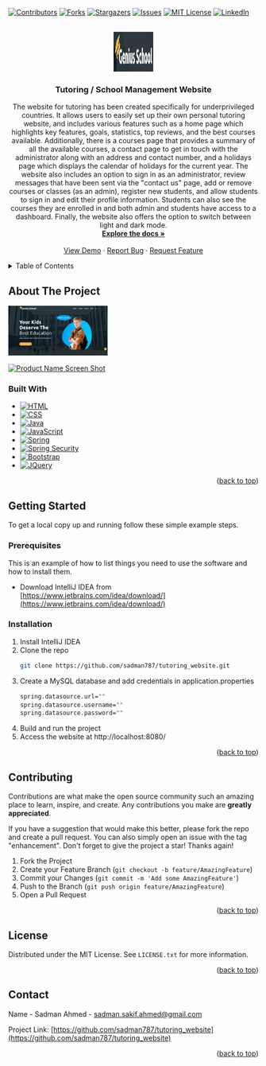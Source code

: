 <a name="readme-top"></a>





[![Contributors][contributors-shield]][contributors-url]
[![Forks][forks-shield]][forks-url]
[![Stargazers][stars-shield]][stars-url]
[![Issues][issues-shield]][issues-url]
[![MIT License][license-shield]][license-url]
[![LinkedIn][linkedin-shield]][linkedin-url]



<!-- PROJECT LOGO -->
<br />
<div align="center">
  <a href="https://github.com/sadman787/tutoring_website">
    <img src="images/logo.png" alt="Logo" width="80" height="80">
  </a>

<h3 align="center">Tutoring / School Management Website</h3>

  <p align="center">
    The website for tutoring has been created specifically for underprivileged countries. It allows users to easily set up their own personal tutoring website, and includes various features such as a home page which highlights key features, goals, statistics, top reviews, and the best courses available. Additionally, there is a courses page that provides a summary of all the available courses, a contact page to get in touch with the administrator along with an address and contact number, and a holidays page which displays the calendar of holidays for the current year. The website also includes an option to sign in as an administrator, review messages that have been sent via the "contact us" page, add or remove courses or classes (as an admin), register new students, and allow students to sign in and edit their profile information. Students can also see the courses they are enrolled in and both admin and students have access to a dashboard. Finally, the website also offers the option to switch between light and dark mode.
    <br />
    <a href="https://github.com/sadman787/tutoring_website"><strong>Explore the docs »</strong></a>
    <br />
    <br />
    <a href="https://github.com/sadman787/tutoring_website">View Demo</a>
    ·
    <a href="https://github.com/sadman787/tutoring_website/issues">Report Bug</a>
    ·
    <a href="https://github.com/sadman787/tutoring_website/issues">Request Feature</a>
  </p>
</div>



<!-- TABLE OF CONTENTS -->
<details>
  <summary>Table of Contents</summary>
  <ol>
    <li>
      <a href="#about-the-project">About The Project</a>
      <ul>
        <li><a href="#built-with">Built With</a></li>
      </ul>
    </li>
    <li>
      <a href="#getting-started">Getting Started</a>
      <ul>
        <li><a href="#prerequisites">Prerequisites</a></li>
        <li><a href="#installation">Installation</a></li>
      </ul>
    </li>
    <li><a href="#usage">Usage</a></li>
    <li><a href="#roadmap">Roadmap</a></li>
    <li><a href="#contributing">Contributing</a></li>
    <li><a href="#license">License</a></li>
    <li><a href="#contact">Contact</a></li>
    <li><a href="#acknowledgments">Acknowledgments</a></li>
  </ol>
</details>



<!-- ABOUT THE PROJECT -->
## About The Project

<img src="images/Website screenshot.png" alt="Logo" width="200" height="100">

[![Product Name Screen Shot][product-screenshot]](https://github.com/sadman787/tutoring_website/blob/develop/New%20Screenshot.png)




### Built With

* [![HTML][HTML]][HTML-url]
* [![CSS][CSS]][CSS-url]
* [![Java][Java]][Java-url]
* [![JavaScript][JavaScript]][JavaScript-url]
* [![Spring][Spring]][Spring]
* [![Spring Security][Spring-Security]][Spring-Security-url]
* [![Bootstrap][Bootstrap.com]][Bootstrap-url]
* [![JQuery][JQuery.com]][JQuery-url]

<p align="right">(<a href="#readme-top">back to top</a>)</p>



<!-- GETTING STARTED -->
## Getting Started

To get a local copy up and running follow these simple example steps.

### Prerequisites

This is an example of how to list things you need to use the software and how to install them.
* Download IntelliJ IDEA from [https://www.jetbrains.com/idea/download/](https://www.jetbrains.com/idea/download/)

### Installation

1. Install IntelliJ IDEA
2. Clone the repo
   ```sh
   git clone https://github.com/sadman787/tutoring_website.git
   ```
3. Create a MySQL database and add credentials in application.properties
   ```sh
   spring.datasource.url=""
   spring.datasource.username=""
   spring.datasource.password=""
   ```
4. Build and run the project
5. Access the website at http://localhost:8080/

<p align="right">(<a href="#readme-top">back to top</a>)</p>



<!-- USAGE EXAMPLES 
## Usage

Use this space to show useful examples of how a project can be used. Additional screenshots, code examples and demos work well in this space. You may also link to more resources.

_For more examples, please refer to the [Documentation](https://example.com)_

<p align="right">(<a href="#readme-top">back to top</a>)</p>

-->


<!-- ROADMAP
## Roadmap

- [ ] Feature 1
- [ ] Feature 2
- [ ] Feature 3
    - [ ] Nested Feature

See the [open issues](https://github.com/sadman787/tutoring_website/issues) for a full list of proposed features (and known issues).

<p align="right">(<a href="#readme-top">back to top</a>)</p>

 -->

<!-- CONTRIBUTING -->
## Contributing

Contributions are what make the open source community such an amazing place to learn, inspire, and create. Any contributions you make are **greatly appreciated**.

If you have a suggestion that would make this better, please fork the repo and create a pull request. You can also simply open an issue with the tag "enhancement".
Don't forget to give the project a star! Thanks again!

1. Fork the Project
2. Create your Feature Branch (`git checkout -b feature/AmazingFeature`)
3. Commit your Changes (`git commit -m 'Add some AmazingFeature'`)
4. Push to the Branch (`git push origin feature/AmazingFeature`)
5. Open a Pull Request

<p align="right">(<a href="#readme-top">back to top</a>)</p>



<!-- LICENSE -->
## License

Distributed under the MIT License. See `LICENSE.txt` for more information.

<p align="right">(<a href="#readme-top">back to top</a>)</p>



<!-- CONTACT -->
## Contact

Name - Sadman Ahmed - sadman.sakif.ahmed@gmail.com

Project Link: [https://github.com/sadman787/tutoring_website](https://github.com/sadman787/tutoring_website)

<p align="right">(<a href="#readme-top">back to top</a>)</p>





<!-- MARKDOWN LINKS & IMAGES -->
<!-- https://www.markdownguide.org/basic-syntax/#reference-style-links -->
[contributors-shield]: https://img.shields.io/github/contributors/sadman787/tutoring_website.svg?style=for-the-badge
[contributors-url]: https://github.com/sadman787/tutoring_website/graphs/contributors
[forks-shield]: https://img.shields.io/github/forks/sadman787/tutoring_website.svg?style=for-the-badge
[forks-url]: https://github.com/sadman787/tutoring_website/network/members
[stars-shield]: https://img.shields.io/github/stars/sadman787/tutoring_website.svg?style=for-the-badge
[stars-url]: https://github.com/sadman787/tutoring_website/stargazers
[issues-shield]: https://img.shields.io/github/issues/sadman787/tutoring_website.svg?style=for-the-badge
[issues-url]: https://github.com/sadman787/tutoring_website/issues
[license-shield]: https://img.shields.io/github/license/sadman787/tutoring_website.svg?style=for-the-badge
[license-url]: https://github.com/sadman787/tutoring_website/blob/master/LICENSE.txt
[linkedin-shield]: https://img.shields.io/badge/-LinkedIn-black.svg?style=for-the-badge&logo=linkedin&colorB=555
[linkedin-url]: https://linkedin.com/in/sadman-ahmed
[product-screenshot]: images/screenshot.png
[HTML]: https://img.shields.io/badge/HTML-239120?style=for-the-badge&logo=html5&logoColor=white
[HTML-url]: https://html.com
[CSS]: https://img.shields.io/badge/CSS-239120?&style=for-the-badge&logo=css3&logoColor=white
[CSS-url]: https://www.css3.com
[Java]: https://img.shields.io/badge/Java-ED8B00?style=for-the-badge&logo=openjdk&logoColor=white
[Java-url]: https://www.java.com/en/
[JavaScript]: https://img.shields.io/badge/JavaScript-323330?style=for-the-badge&logo=javascript&logoColor=F7DF1E
[JavaScript-url]: https://www.javascript.com
[Spring]: https://img.shields.io/badge/Spring-6DB33F?style=for-the-badge&logo=spring&logoColor=white
[Spring-url]: https://spring.io
[Spring-Security]: https://img.shields.io/badge/Spring_Security-6DB33F?style=for-the-badge&logo=Spring-Security&logoColor=white
[Spring-Security-url]: https://docs.spring.io/spring-security/reference/index.html
[Bootstrap.com]: https://img.shields.io/badge/Bootstrap-563D7C?style=for-the-badge&logo=bootstrap&logoColor=white
[Bootstrap-url]: https://getbootstrap.com
[JQuery.com]: https://img.shields.io/badge/jQuery-0769AD?style=for-the-badge&logo=jquery&logoColor=white
[JQuery-url]: https://jquery.com 